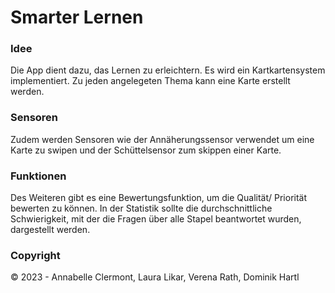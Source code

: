 # Smarter Lernen

### Idee
Die App dient dazu, das Lernen zu erleichtern. 
Es wird ein Kartkartensystem implementiert. 
Zu jeden angelegeten Thema kann eine Karte erstellt werden. 

### Sensoren
Zudem werden Sensoren wie der Annäherungssensor verwendet um eine Karte zu swipen und der Schüttelsensor zum skippen einer Karte.  

### Funktionen
Des Weiteren gibt es eine Bewertungsfunktion, um die Qualität/ Priorität bewerten zu können.
In der Statistik sollte die durchschnittliche Schwierigkeit, mit der die Fragen über alle Stapel beantwortet wurden, dargestellt werden.

### Copyright
© 2023 - Annabelle Clermont, Laura Likar, Verena Rath, Dominik Hartl
